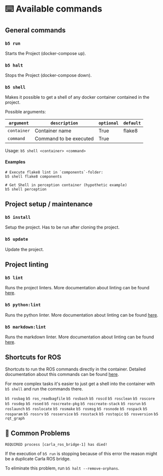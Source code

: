 # ⌨️ Available commands

## General commands

### `b5 run`

Starts the Project (docker-compose up).

### `b5 halt`

Stops the Project (docker-compose down).

### `b5 shell`

Makes it possible to get a shell of any docker container contained in the project.

Possible arguments:

| `argument`  | `description`          | `optional` | `default` |
|-------------|------------------------|------------|-----------|
| `container` | Container name         | True       | flake8    |
| `command`   | Command to be executed | True       |           |

Usage: `b5 shell <container> <command>`

#### Examples

```shell
# Execute flake8 lint in `components`-folder:
b5 shell flake8 components

# Get Shell in perception container (hypothetic example)
b5 shell perception
```

## Project setup / maintenance

### `b5 install`

Setup the project. Has to be run after cloning the project.

### `b5 update`

Update the project.

## Project linting

### `b5 lint`

Runs the project linters. More documentation about linting can be found [here](../02_development/02_linting.md).

### `b5 python:lint`

Runs the python linter. More documentation about linting can be found [here](../02_development/02_linting.md).

### `b5 markdown:lint`

Runs the markdown linter. More documentation about linting can be found [here](../02_development/02_linting.md).

## Shortcuts for ROS

Shortcuts to run the ROS commands directly in the container. Detailed documentation
about this commands can be found [here](http://wiki.ros.org/ROS/CommandLineTools#Common_user_tools).

For more complex tasks it's easier to just get a shell into the container with `b5 shell` and run the commands there.

`b5 rosbag`
`b5 ros_readbagfile`
`b5 rosbash`
`b5 roscd`
`b5 rosclean`
`b5 roscore`
`b5 rosdep`
`b5 rosed`
`b5 roscreate-pkg`
`b5 roscreate-stack`
`b5 rosrun`
`b5 roslaunch`
`b5 roslocate`
`b5 rosmake`
`b5 rosmsg`
`b5 rosnode`
`b5 rospack`
`b5 rosparam`
`b5 rossrv`
`b5 rosservice`
`b5 rosstack`
`b5 rostopic`
`b5 rosversion`
`b5 rqt_graph`

## 🚨 Common Problems

`
REQUIRED process [carla_ros_bridge-1] has died!
`

If the execution of `b5 run` is stopping because of this error the reason might be a duplicate Carla ROS bridge.

To eliminate this problem, run `b5 halt --remove-orphans`.
